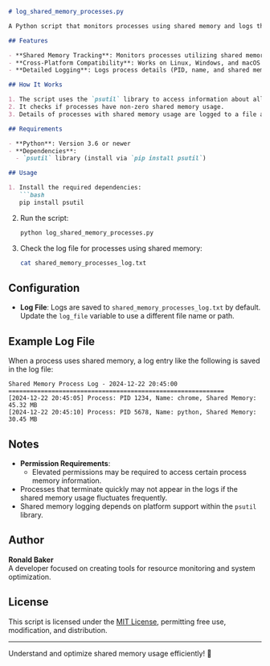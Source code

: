 ```markdown
# log_shared_memory_processes.py

A Python script that monitors processes using shared memory and logs their details. This tool is ideal for identifying resource-intensive applications and understanding shared memory usage across processes.

## Features

- **Shared Memory Tracking**: Monitors processes utilizing shared memory resources.
- **Cross-Platform Compatibility**: Works on Linux, Windows, and macOS (where supported by `psutil`).
- **Detailed Logging**: Logs process details (PID, name, and shared memory usage) with timestamps.

## How It Works

1. The script uses the `psutil` library to access information about all running processes.
2. It checks if processes have non-zero shared memory usage.
3. Details of processes with shared memory usage are logged to a file and printed to the console.

## Requirements

- **Python**: Version 3.6 or newer
- **Dependencies**:
  - `psutil` library (install via `pip install psutil`)

## Usage

1. Install the required dependencies:
   ```bash
   pip install psutil
   ```

2. Run the script:
   ```bash
   python log_shared_memory_processes.py
   ```

3. Check the log file for processes using shared memory:
   ```bash
   cat shared_memory_processes_log.txt
   ```

## Configuration

- **Log File**: Logs are saved to `shared_memory_processes_log.txt` by default. Update the `log_file` variable to use a different file name or path.

## Example Log File

When a process uses shared memory, a log entry like the following is saved in the log file:

```
Shared Memory Process Log - 2024-12-22 20:45:00
============================================================
[2024-12-22 20:45:05] Process: PID 1234, Name: chrome, Shared Memory: 45.32 MB
[2024-12-22 20:45:10] Process: PID 5678, Name: python, Shared Memory: 30.45 MB
```

## Notes

- **Permission Requirements**:
  - Elevated permissions may be required to access certain process memory information.
- Processes that terminate quickly may not appear in the logs if the shared memory usage fluctuates frequently.
- Shared memory logging depends on platform support within the `psutil` library.

## Author

**Ronald Baker**  
A developer focused on creating tools for resource monitoring and system optimization.

## License

This script is licensed under the [MIT License](LICENSE), permitting free use, modification, and distribution.

---

Understand and optimize shared memory usage efficiently! 🧠
```